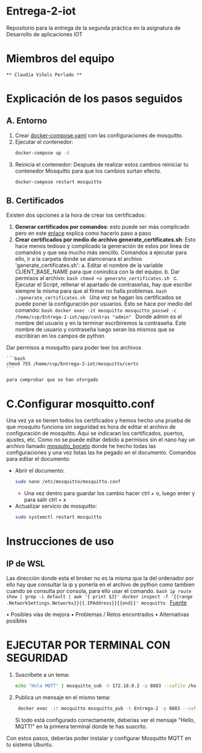 # Entrega-2-iot
Repositorio para la entrega de la segunda práctica en la asignatura de Desarrollo de aplicaciones IOT
# Miembros del equipo
    ** Claudia Viñals Perlado **
# Explicación de los pasos seguidos
## A. Entorno
1. Crear [docker-compose.yaml](Entrega-2-iot/docker-compose.yaml) con las configuraciones de mosquitto.
2. Ejecutar el contenedor:
    ```bash
    docker-compose up -d
    ```
3. Reinicia el contenedor:
Después de realizar estos cambios reiniciar tu contenedor Mosquitto para que los cambios surtan efecto.
    ```bash
    docker-compose restart mosquitto
    ```
## B. Certificados
Existen dos opciones a la hora de crear los certificados:
1. **Generar certificados por comandos**: esto puede ser más complicado pero en este [enlace](https://blog.parravidales.es/aumenta-la-seguridad-de-mosquitto-anadiendo-tls/) explica como hacerlo paso a paso
2.   **Crear certificados por medio de archivo generate_certificates.sh**: Esto hace menos tedioso y complicado la generación de estos por linea de comandos y que sea mucho más sencillo. Comandos a ejecutar para ello, ir a la carpeta donde se alamcenara el archivo 'generate_certificates.sh':
    a. Editar el nombre de la variable CLIENT_BASE_NAME para que conindica con la del equipo.
    b. Dar permisos al archivo: 
    ```bash
    chmod +x generate_certificates.sh
    ```
    c. Ejecutar el Script, rellenar el apartado de contraseñas, hay que escribir siempre la misma para que al firmar no halla problemas.
    ```bash
    ./generate_certificates.sh
    ```
Una vez se hagan los certificados se puede poner la configuración por usuarios. Esto se hace por medio del comando:
    ```bash
    docker exec -it mosquitto mosquitto_passwd -c /home/cvp/Entrega-2-iot/app/contras "admin"
    ```
    Donde admin es el nombre del usuario y en la terminar escribiremos la contraseña. Este nombre de usuario y contraseña luego seran los mismos que se escribiran en los campos de python

Dar permisos a mosquitto para poder leer los archivos

    ```bash
    chmod 755 /home/cvp/Entrega-2-iot/mosquitto/certs
    ```

    para comprobar que se han otorgado 
# C.Configurar mosquitto.conf
Una vez ya se tienen todos los certificados y hemos hecho una prueba de que mosquito funciona sin seguridad es hora de editar el archivo de configuración de mosquitto. Aqui se indicaran los certificados, puertos, ajustes, etc. Como no se puede editar debido a permisos sin el nano hay un archivo llamado  [mosquito_boceto](mosquito_boceto.txt) donde he hecho todas las configuraciones y una vez listas las he pegado en el documento.
Comandos para editar el documento:
- Abrir el documento: 
    ```bash
    sudo nano /etc/mosquitto/mosquitto.conf
    ```
    - Una vez dentro para guardar los cambio hacer ctrl + o, luego enter y para salir ctrl + x
- Actualizar servicio de mosquitto:
    ```bash
    sudo systemctl restart mosquitto
    ```
    



# Instrucciones de uso
## IP de WSL
Las dirección donde esta el broker no es la misma que la del ordenador por ello hay que consultar la ip y ponerla en el archivo de python como tambien cuando se consulta por consola, para ello usar el comando. 
    ```bash
    ip route show | grep -i default | awk '{ print $3}'
    docker inspect -f '{{range .NetworkSettings.Networks}}{{.IPAddress}}{{end}}' mosquitto
    ```
    [Fuente](https://learn.microsoft.com/es-es/windows/wsl/networking)

• Posibles vías de mejora
• Problemas / Retos encontrados
• Alternativas posibles
# EJECUTAR POR TERMINAL CON SEGURIDAD
1. Suscríbete a un tema:

    ```bash
    echo "Hola MQTT" | mosquitto_sub -h 172.18.0.2 -p 8883 --cafile /home/cvp/Entrega-2-iot/certs_clientes/ca.crt --cert /home/cvp/Entrega-2-iot/certs_clientes/ClaudiaPortatil3.crt --key client.key -t "topic/1" -l && mosquitto_sub -h 172.18.0.2 -p 8883 --cafile /home/cvp/Entrega-2-iot/certs_clientes/ca.crt --cert /home/cvp/Entrega-2-iot/certs_clientes/ClaudiaPortatil3.crt --key client.key -t "topic/1"

    ```

2. Publica un mensaje en el mismo tema:

    ```bash
     docker exec -it mosquitto mosquitto_pub -h Entrega-2 -p 8883 --cafile /home/cvp/Entrega-2-iot/mosquitto/server_certs/ca.crt --cert /home/cvp/Entrega-2-iot/certs_clientes/ClaudiaPortatil3.crt --key /home/cvp/Entrega-2-iot/certs_clientes/ClaudiaPortatil3.key -t "topic/1" -l 
    ```

    Si todo está configurado correctamente, deberías ver el mensaje "Hello, MQTT!" en la primera terminal donde te has suscrito.


Con estos pasos, deberías poder instalar y configurar Mosquitto MQTT en tu sistema Ubuntu.
